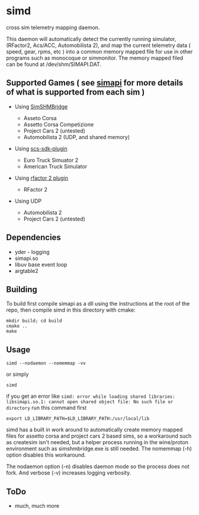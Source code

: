# simd

cross sim telemetry mapping daemon.

This daemon will automatically detect the currently running simulator, (RFactor2, Acs/ACC, Automobilista 2), and map the current telemetry
data ( speed, gear, rpms, etc ) into a common memory mapped file for use in other programs such as monocoque or simmonitor. The memory
mapped filed can be found at /dev/shm/SIMAPI.DAT.

## Supported Games ( see [simapi](https://github.com/spacefreak18/simapi) for more details of what is supported from each sim )
  - Using [SimSHMBridge](https://github.com/spacefreak18/simshmbridge)
    - Asseto Corsa
    - Assetto Corsa Competizione
    - Project Cars 2 (untested)
    - Automobilista 2 (UDP, and shared memory)

  - Using [scs-sdk-plugin](https://github.com/jackz314/scs-sdk-plugin/releases)
    - Euro Truck Simuator 2
    - American Truck Simulator

  - Using [rfactor 2 plugin](https://github.com/schlegp/rF2SharedMemoryMapPlugin_Wine)
    - RFactor 2

  - Using UDP
    - Automobilista 2
    - Project Cars 2 (untested)

## Dependencies
- yder - logging
- simapi.so
- libuv base event loop
- argtable2

## Building

To build first compile simapi as a dll using the instructions at the root of the repo, then compile simd in this directory with cmake:
```
mkdir build; cd build
cmake ..
make
```

## Usage
```
simd --nodaemon --nomemmap -vv
```
or simply
```
simd
```
if you get an error like ``` simd: error while loading shared libraries: libsimapi.so.1: cannot open shared object file: No such file or directory ```
run this command first
```
export LD_LIBRARY_PATH=$LD_LIBRARY_PATH:/usr/local/lib
```

simd has a built in work around to automatically create memory mapped files for assetto corsa and project cars 2 based sims, so a workaround
such as createsim isn't needed, but a helper process running in the wine/proton environment such as simshmbridge.exe is still needed. The
nomemmap (-h) option disables this workaround.

The nodaemon option (-n) disables daemon mode so the process does not fork. And verbose (-v) increases logging verbosity.


## ToDo
 - much, much more
